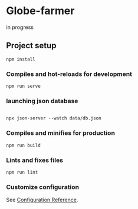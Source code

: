 # Globe-farmer

in progress

## Project setup
```
npm install
```

### Compiles and hot-reloads for development
```
npm run serve
```
### launching json database
```

npx json-server --watch data/db.json
```
### Compiles and minifies for production
```
npm run build
```

### Lints and fixes files
```
npm run lint
```



### Customize configuration
See [Configuration Reference](https://cli.vuejs.org/config/).
